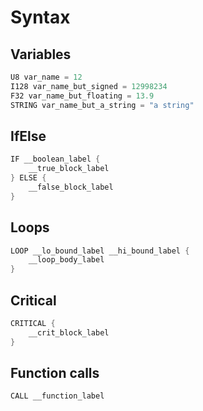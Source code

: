 # Syntax

## Variables
```rust
U8 var_name = 12
I128 var_name_but_signed = 12998234
F32 var_name_but_floating = 13.9
STRING var_name_but_a_string = "a string"
```

## IfElse

```rust
IF __boolean_label {
    __true_block_label
} ELSE {
    __false_block_label
}
```

## Loops

```rust
LOOP __lo_bound_label __hi_bound_label {
    __loop_body_label
}
```

## Critical

```rust
CRITICAL {
    __crit_block_label
}
```

## Function calls

```rust
CALL __function_label
```

